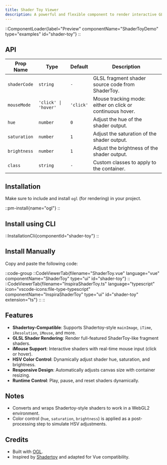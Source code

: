```yaml
---
title: Shader Toy Viewer
description: A powerful and flexible component to render interactive GLSL shaders from ShaderToy in the browser.
---
```


::ComponentLoader{label="Preview" componentName="ShaderToyDemo" type="examples" id="shader-toy"}
::

## API

| Prop Name    | Type                 | Default   | Description                                               |
| ------------ | -------------------- | --------- | --------------------------------------------------------- |
| `shaderCode` | `string`             | `-`       | GLSL fragment shader source code from ShaderToy.          |
| `mouseMode`  | `'click' \| 'hover'` | `'click'` | Mouse tracking mode: either on click or continuous hover. |
| `hue`        | `number`             | `0`       | Adjust the hue of the shader output.                      |
| `saturation` | `number`             | `1`       | Adjust the saturation of the shader output.               |
| `brightness` | `number`             | `1`       | Adjust the brightness of the shader output.               |
| `class`      | `string`             | `-`       | Custom classes to apply to the container.                 |

## Installation

Make sure to include and install `ogl` (for rendering) in your project.

::pm-install{name="ogl"}
::

## Install using CLI

::InstallationCli{componentId="shader-toy"}
::

## Install Manually

Copy and paste the following code:

::code-group
::CodeViewerTab{filename="ShaderToy.vue" language="vue" componentName="ShaderToy" type="ui" id="shader-toy"}
::
::CodeViewerTab{filename="InspiraShaderToy.ts" language="typescript" icon="vscode-icons:file-type-typescript" componentName="InspiraShaderToy" type="ui" id="shader-toy" extension="ts"}
::
::

## Features

- **Shadertoy-Compatible**: Supports Shadertoy-style `mainImage`, `iTime`, `iResolution`, `iMouse`, and more.
- **GLSL Shader Rendering**: Render full-featured ShaderToy-like fragment shaders.
- **iMouse Support**: Interactive shaders with real-time mouse input (click or hover).
- **HSV Color Control**: Dynamically adjust shader hue, saturation, and brightness.
- **Responsive Design**: Automatically adjusts canvas size with container resizing.
- **Runtime Control**: Play, pause, and reset shaders dynamically.

## Notes

- Converts and wraps Shadertoy-style shaders to work in a WebGL2 environment.
- Color control (`hue`, `saturation`, `brightness`) is applied as a post-processing step to simulate HSV adjustments.

## Credits

- Built with [OGL](https://github.com/oframe/ogl).
- Inspired by [Shadertoy](https://shadertoy.com/) and adapted for Vue compatibility.
